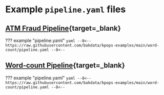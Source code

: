 # Example `pipeline.yaml` files

## [ATM Fraud Pipeline](https://github.com/bakdata/kpops/tree/main/examples/bakdata/atm-fraud-detection){target=_blank}

<!-- dprint-ignore-start -->

??? example "pipeline.yaml"
    ```yaml
     --8<--
     https://raw.githubusercontent.com/bakdata/kpops-examples/main/word-count/pipeline.yaml
     --8<--
    ```

<!-- dprint-ignore-end -->

## [Word-count Pipeline](https://github.com/bakdata/kpops-examples/tree/main/word-count){target=_blank}

<!-- dprint-ignore-start -->

??? example "pipeline.yaml"
    ```yaml
    --8<--
    https://raw.githubusercontent.com/bakdata/kpops-examples/main/word-count/pipeline.yaml
    --8<--
    ```

<!-- dprint-ignore-end -->
